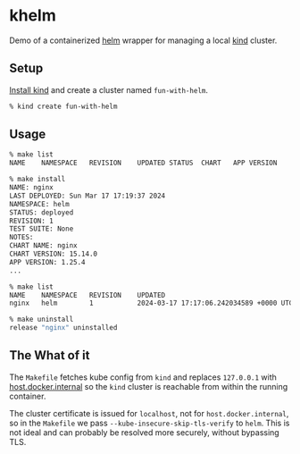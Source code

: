 # khelm

Demo of a containerized [helm](https://helm.sh) wrapper for managing a local [kind](https://kind.sigs.k8s.io) cluster.

## Setup

[Install kind](https://kind.sigs.k8s.io/docs/user/quick-start/#installation) and create a cluster named `fun-with-helm`.

```bash
% kind create fun-with-helm
```

## Usage
```bash
% make list
NAME	NAMESPACE	REVISION	UPDATED	STATUS	CHART	APP VERSION

% make install
NAME: nginx
LAST DEPLOYED: Sun Mar 17 17:19:37 2024
NAMESPACE: helm
STATUS: deployed
REVISION: 1
TEST SUITE: None
NOTES:
CHART NAME: nginx
CHART VERSION: 15.14.0
APP VERSION: 1.25.4
...

% make list
NAME 	NAMESPACE	REVISION	UPDATED                                	STATUS  	CHART        	APP VERSION
nginx	helm     	1       	2024-03-17 17:17:06.242034589 +0000 UTC	deployed	nginx-15.14.0	1.25.4

% make uninstall
release "nginx" uninstalled
```

## The What of it

The `Makefile` fetches kube config from `kind` and replaces `127.0.0.1` with [host.docker.internal](https://docs.docker.com/desktop/networking/#use-cases-and-workarounds) so the `kind` cluster is reachable from within the running container.  

The cluster certificate is issued for `localhost`, not for `host.docker.internal`, so in the `Makefile` we pass `--kube-insecure-skip-tls-verify` to `helm`. This is not ideal and can probably be resolved more securely, without bypassing TLS.
